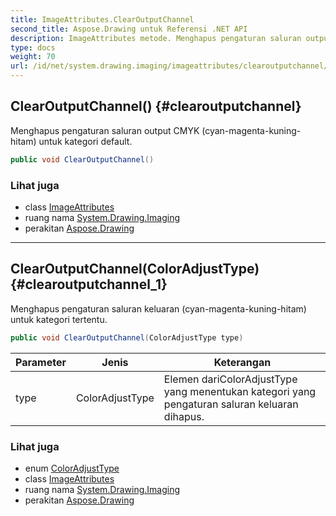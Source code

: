 ```yaml
---
title: ImageAttributes.ClearOutputChannel
second_title: Aspose.Drawing untuk Referensi .NET API
description: ImageAttributes metode. Menghapus pengaturan saluran output CMYK cyanmagentakuninghitam untuk kategori default.
type: docs
weight: 70
url: /id/net/system.drawing.imaging/imageattributes/clearoutputchannel/
---
```

## ClearOutputChannel() {#clearoutputchannel}

Menghapus pengaturan saluran output CMYK (cyan-magenta-kuning-hitam) untuk kategori default.

```csharp
public void ClearOutputChannel()
```

### Lihat juga

* class [ImageAttributes](../)
* ruang nama [System.Drawing.Imaging](../../imageattributes/)
* perakitan [Aspose.Drawing](../../../)

---

## ClearOutputChannel(ColorAdjustType) {#clearoutputchannel_1}

Menghapus pengaturan saluran keluaran (cyan-magenta-kuning-hitam) untuk kategori tertentu.

```csharp
public void ClearOutputChannel(ColorAdjustType type)
```

| Parameter | Jenis | Keterangan |
| --- | --- | --- |
| type | ColorAdjustType | Elemen dariColorAdjustType yang menentukan kategori yang pengaturan saluran keluaran dihapus. |

### Lihat juga

* enum [ColorAdjustType](../../coloradjusttype/)
* class [ImageAttributes](../)
* ruang nama [System.Drawing.Imaging](../../imageattributes/)
* perakitan [Aspose.Drawing](../../../)


